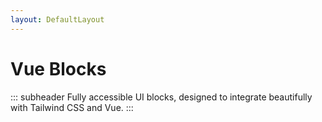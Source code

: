 ```yaml
---
layout: DefaultLayout
---
```


<FigmaLink />

<iconify-icon icon="logos:vue" class="mt-12 mb-6" height="48" />

# Vue Blocks

::: subheader
Fully accessible UI blocks, designed to integrate beautifully with Tailwind CSS and Vue.
:::

<ComponentList framework="vue"  type="blocks" hide-description/>
